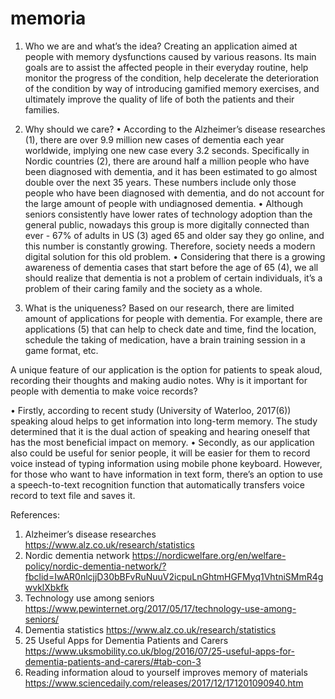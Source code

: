 # memoria
1.	Who we are and what’s the idea?
Creating an application aimed at people with memory dysfunctions caused by various reasons. Its main goals are to assist the affected people in their everyday routine, help monitor the progress of the condition, help decelerate the deterioration of the condition by way of introducing gamified memory exercises, and ultimately improve the quality of life of both the patients and their families.

2.	Why should we care?
•	According to the Alzheimer’s disease researches (1), there are over 9.9 million new cases of dementia each year worldwide, implying one new case every 3.2 seconds. Specifically in Nordic countries (2), there are around half a million people who have been diagnosed with dementia, and it has been estimated to go almost double over the next 35 years. These numbers include only those people who have been diagnosed with dementia, and do not account for the large amount of people with undiagnosed dementia. 
•	Although seniors consistently have lower rates of technology adoption than the general public, nowadays this group is more digitally connected than ever - 67% of adults in US (3) aged 65 and older say they go online, and this number is constantly growing. Therefore, society needs a modern digital solution for this old problem.
•	Considering that there is a growing awareness of dementia cases that start before the age of 65 (4), we all should realize that dementia is not a problem of certain individuals, it’s a problem of their caring family and the society as a whole. 

3.	What is the uniqueness?
Based on our research, there are limited amount of applications for people with dementia.
For example, there are applications (5) that can help to check date and time, find the location, schedule the taking of medication, have a brain training session in a game format, etc. 

A unique feature of our application is the option for patients to speak aloud, recording their thoughts and making audio notes. Why is it important for people with dementia to make voice records? 

•	Firstly, according to recent study (University of Waterloo, 2017(6)) speaking aloud helps to get information into long-term memory. The study determined that it is the dual action of speaking and hearing oneself that has the most beneficial impact on memory. 
•	Secondly, as our application also could be useful for senior people, it will be easier for them to record voice instead of typing information using mobile phone keyboard. However, for those who want to have information in text form, there’s an option to use a speech-to-text recognition function that automatically transfers voice record to text file and saves it.


References:
1) Alzheimer’s disease researches https://www.alz.co.uk/research/statistics
2) Nordic dementia network https://nordicwelfare.org/en/welfare-policy/nordic-dementia-network/?fbclid=IwAR0nlcjjD30bBFvRuNuuV2icpuLnGhtmHGFMyq1VhtniSMmR4gwvklXbkfk
3) Technology use among seniors https://www.pewinternet.org/2017/05/17/technology-use-among-seniors/
4) Dementia statistics https://www.alz.co.uk/research/statistics
5) 25 Useful Apps for Dementia Patients and Carers https://www.uksmobility.co.uk/blog/2016/07/25-useful-apps-for-dementia-patients-and-carers/#tab-con-3
6) Reading information aloud to yourself improves memory of materials https://www.sciencedaily.com/releases/2017/12/171201090940.htm
